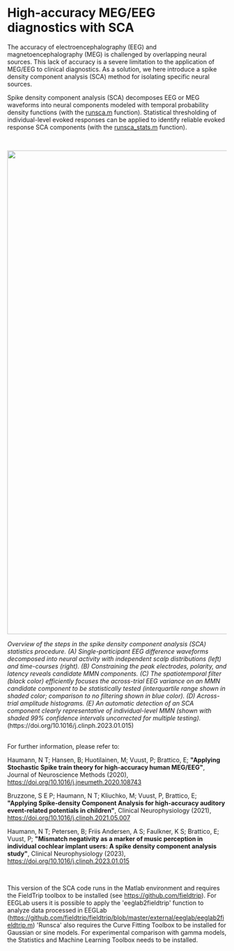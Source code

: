 <h1>High-accuracy MEG/EEG diagnostics with SCA </h1>

The accuracy of electroencephalography (EEG) and magnetoencephalography (MEG) is challenged by overlapping neural sources. 
This lack of accuracy is a severe limitation to the application of MEG/EEG to clinical diagnostics. 
As a solution, we here introduce a spike density component analysis (SCA) method for isolating specific neural sources.

Spike density component analysis (SCA) decomposes EEG or MEG waveforms into neural components modeled with temporal probability density functions (with the <a href="https://github.com/nielsthaumann/sca/blob/master/runsca.m">runsca.m</a> function). 
Statistical thresholding of individual-level evoked responses can be applied to identify reliable evoked response SCA components (with the <a href="https://github.com/nielsthaumann/sca/blob/master/runsca_stats.m">runsca_stats.m</a> function).

</br>

<p align="center">
  <image width="510" height="1110" src="https://repository-images.githubusercontent.com/251616840/e1517d29-b7a4-40c2-8019-6f40f0fc85b1">
</p>
<i>Overview of the steps in the spike density component analysis (SCA) statistics procedure. (A) Single-participant EEG difference waveforms decomposed into neural activity with independent scalp distributions (left) and time-courses (right). (B) Constraining the peak electrodes, polarity, and latency reveals candidate MMN components. (C) The spatiotemporal filter (black color) efficiently focuses the across-trial EEG variance on an MMN candidate component to be statistically tested (interquartile range shown in shaded color; comparison to no filtering shown in blue color). (D) Across-trial amplitude histograms. (E) An automatic detection of an SCA component clearly representative of individual-level MMN (shown with shaded 99% confidence intervals uncorrected for multiple testing).</i>
  (https://doi.org/10.1016/j.clinph.2023.01.015)
</br></br>

For further information, please refer to: 

Haumann, N T; Hansen, B; Huotilainen, M; Vuust, P; Brattico, E;
<b>"Applying Stochastic Spike train theory for high-accuracy human MEG/EEG"</b>,
Journal of Neuroscience Methods (2020), https://doi.org/10.1016/j.jneumeth.2020.108743 

Bruzzone, S E P; Haumann, N T; Kliuchko, M; Vuust, P, Brattico, E;
<b>"Applying Spike-density Component Analysis for high-accuracy auditory event-related potentials in children"</b>,
Clinical Neurophysiology (2021), https://doi.org/10.1016/j.clinph.2021.05.007

Haumann, N T; Petersen, B; Friis Andersen, A S; Faulkner, K S; Brattico, E; Vuust, P;
<b>"Mismatch negativity as a marker of music perception in individual cochlear implant users: A spike density component analysis study"</b>,
Clinical Neurophysiology (2023), https://doi.org/10.1016/j.clinph.2023.01.015

</br>

This version of the SCA code runs in the Matlab environment and requires the FieldTrip toolbox to be installed (see https://github.com/fieldtrip). 
For EEGLab users it is possible to apply the 'eeglab2fieldtrip' function to analyze data processed in EEGLab (https://github.com/fieldtrip/fieldtrip/blob/master/external/eeglab/eeglab2fieldtrip.m)
'Runsca' also requires the Curve Fitting Toolbox to be installed for Gaussian or sine models. 
For experimental comparison with gamma models, the Statistics and Machine Learning Toolbox needs to be installed. 
